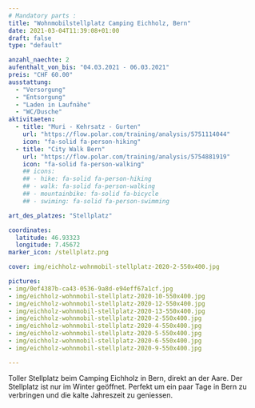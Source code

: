 ```yaml
---
# Mandatory parts :
title: "Wohnmobilstellplatz Camping Eichholz, Bern"
date: 2021-03-04T11:39:08+01:00
draft: false
type: "default"

anzahl_naechte: 2
aufenthalt_von_bis: "04.03.2021 - 06.03.2021"
preis: "CHF 60.00"
ausstattung:
  - "Versorgung"
  - "Entsorgung"
  - "Laden in Laufnähe"
  - "WC/Dusche"
aktivitaeten:
  - title: "Muri - Kehrsatz - Gurten"
    url: "https://flow.polar.com/training/analysis/5751114044"
    icon: "fa-solid fa-person-hiking"
  - title: "City Walk Bern"
    url: "https://flow.polar.com/training/analysis/5754881919"
    icon: "fa-solid fa-person-walking"
    ## icons:
    ## - hike: fa-solid fa-person-hiking
    ## - walk: fa-solid fa-person-walking
    ## - mountainbike: fa-solid fa-bicycle
    ## - swiming: fa-solid fa-person-swimming

art_des_platzes: "Stellplatz"

coordinates:
  latitude: 46.93323
  longitude: 7.45672
marker_icon: /stellplatz.png

cover: img/eichholz-wohnmobil-stellplatz-2020-2-550x400.jpg

pictures: 
- img/0ef4387b-ca43-0536-9a8d-e94eff67a1cf.jpg
- img/eichholz-wohnmobil-stellplatz-2020-10-550x400.jpg
- img/eichholz-wohnmobil-stellplatz-2020-12-550x400.jpg
- img/eichholz-wohnmobil-stellplatz-2020-13-550x400.jpg
- img/eichholz-wohnmobil-stellplatz-2020-2-550x400.jpg
- img/eichholz-wohnmobil-stellplatz-2020-4-550x400.jpg
- img/eichholz-wohnmobil-stellplatz-2020-5-550x400.jpg
- img/eichholz-wohnmobil-stellplatz-2020-6-550x400.jpg
- img/eichholz-wohnmobil-stellplatz-2020-9-550x400.jpg

---
```

Toller Stellplatz beim Camping Eichholz in Bern, direkt an der Aare. Der Stellplatz ist nur im Winter geöffnet. Perfekt um ein paar Tage in Bern zu verbringen und die kalte Jahreszeit zu geniessen.